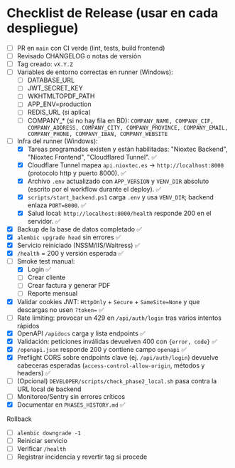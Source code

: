 # Checklist de Release (usar en cada despliegue)

- [ ] PR en `main` con CI verde (lint, tests, build frontend)
- [ ] Revisado CHANGELOG o notas de versión
- [ ] Tag creado: `vX.Y.Z`
- [ ] Variables de entorno correctas en runner (Windows):
  - [ ] DATABASE_URL
  - [ ] JWT_SECRET_KEY
  - [ ] WKHTMLTOPDF_PATH
  - [ ] APP_ENV=production
  - [ ] REDIS_URL (si aplica)
  - [ ] COMPANY_* (si no hay fila en BD): `COMPANY_NAME, COMPANY_CIF, COMPANY_ADDRESS, COMPANY_CITY, COMPANY_PROVINCE, COMPANY_EMAIL, COMPANY_PHONE, COMPANY_IBAN, COMPANY_WEBSITE`
- [ ] Infra del runner (Windows):
  - [x] Tareas programadas existen y están habilitadas: "Nioxtec Backend", "Nioxtec Frontend", "Cloudflared Tunnel". ✅
  - [x] Cloudflare Tunnel mapea `api.nioxtec.es` → `http://localhost:8000` (protocolo http y puerto 8000). ✅
  - [x] Archivo `.env` actualizado con `APP_VERSION` y `VENV_DIR` absoluto (escrito por el workflow durante el deploy). ✅
  - [x] `scripts/start_backend.ps1` carga `.env` y usa `VENV_DIR`; backend enlaza `PORT=8000`. ✅
  - [x] Salud local: `http://localhost:8000/health` responde 200 en el servidor. ✅
- [x] Backup de la base de datos completado ✅
- [x] `alembic upgrade head` sin errores ✅
- [x] Servicio reiniciado (NSSM/IIS/Waitress) ✅
- [x] `/health` = 200 y versión esperada ✅
- [ ] Smoke test manual:
  - [x] Login ✅
  - [ ] Crear cliente
  - [ ] Crear factura y generar PDF
  - [ ] Reporte mensual
- [x] Validar cookies JWT: `HttpOnly` + `Secure` + `SameSite=None` y que descargas no usen `?token=` ✅
- [ ] Rate limiting: provocar un 429 en `/api/auth/login` tras varios intentos rápidos
- [x] OpenAPI `/apidocs` carga y lista endpoints ✅
- [x] Validación: peticiones inválidas devuelven 400 con `{error, code}` ✅
- [x] `/openapi.json` responde 200 y contiene campo `openapi` ✅
- [x] Preflight CORS sobre endpoints clave (ej. `/api/auth/login`) devuelve cabeceras esperadas (`access-control-allow-origin`, métodos y headers) ✅
- [ ] (Opcional) `DEVELOPER/scripts/check_phase2_local.sh` pasa contra la URL local de backend
- [ ] Monitoreo/Sentry sin errores críticos
- [x] Documentar en `PHASES_HISTORY.md` ✅

Rollback
- [ ] `alembic downgrade -1`
- [ ] Reiniciar servicio
- [ ] Verificar `/health`
- [ ] Registrar incidencia y revertir tag si procede
